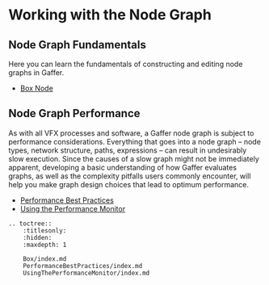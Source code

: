 # Working with the Node Graph #


## Node Graph Fundamentals ##

Here you can learn the fundamentals of constructing and editing node graphs in Gaffer.

- [Box Node](Box/index.md)


## Node Graph Performance ##

As with all VFX processes and software, a Gaffer node graph is subject to performance considerations. Everything that goes into a node graph – node types, network structure, paths, expressions – can result in undesirably slow execution. Since the causes of a slow graph might not be immediately apparent, developing a basic understanding of how Gaffer evaluates graphs, as well as the complexity pitfalls users commonly encounter, will help you make graph design choices that lead to optimum performance.

- [Performance Best Practices](PerformanceBestPractices/index.md)
- [Using the Performance Monitor](UsingThePerformanceMonitor/index.md)

<!-- TOC -->

```eval_rst
.. toctree::
    :titlesonly:
    :hidden:
    :maxdepth: 1

    Box/index.md
    PerformanceBestPractices/index.md
    UsingThePerformanceMonitor/index.md
```
